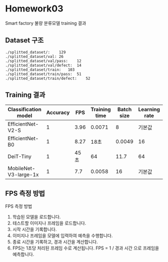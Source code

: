 # Homework03
Smart factory 불량 분류모델 training 결과

## Dataset 구조
```
./splitted_dataset/:	129
./splitted_dataset/val:	26
./splitted_dataset/val/pass:	12
./splitted_dataset/val/defect:	14
./splitted_dataset/train:	103
./splitted_dataset/train/pass:	51
./splitted_dataset/train/defect:	52

```

## Training 결과
|Classification model|Accuracy|FPS|Training time|Batch size|Learning rate|Other prams|
|----|----|----|----|----|----|----|
|EfficientNet-V2-S|1|3.96|0.0071|8|기본값|
|EfficientNet-B0| 1|8.27|18초|0.0049|16|기본값|
|DeiT-Tiny|1|45초|64|11.7|64|기본값|
|MobileNet-V3-large-1x|1|7.7|0.0058|16|기본값|


## FPS 측정 방법

FPS 측정 방법
1. 학습된 모델을 로드합니다.
2. 테스트할 이미지나 프레임을 로드합니다.
3. 시작 시간을 기록합니다.
4. 이미지나 프레임을 모델에 입력하여 예측을 수행합니다.
5. 종료 시간을 기록하고, 경과 시간을 계산합니다.
6. FPS는 1초당 처리된 프레임 수로 계산됩니다. FPS = 1 / 경과 시간 으로 프레임을 예측합니다.

